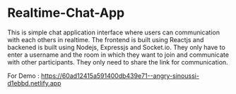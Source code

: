 # Realtime-Chat-App

This is simple chat application interface where users can communication with each others in realtime. The frontend is built using Reactjs and backened is built using Nodejs,
Expressjs and Socket.io. They only have to enter a username and the room in which they want to join and communicate with other participants. They only need to share the link
for communication.

For Demo :
https://60ad12415a591400db439e71--angry-sinoussi-d1ebbd.netlify.app
